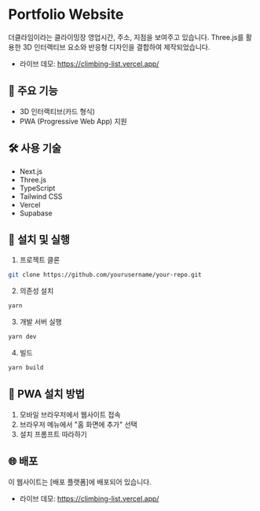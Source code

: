# Portfolio Website

더클라임이라는 클라이밍장 영업시간, 주소, 지점을 보여주고 있습니다. Three.js를 활용한 3D 인터랙티브 요소와 반응형 디자인을 결합하여 제작되었습니다.

- 라이브 데모: https://climbing-list.vercel.app/

## 🌟 주요 기능

- 3D 인터랙티브(카드 형식)
- PWA (Progressive Web App) 지원

## 🛠 사용 기술

- Next.js
- Three.js
- TypeScript
- Tailwind CSS
- Vercel
- Supabase

## 🚀 설치 및 실행

1. 프로젝트 클론

```bash
git clone https://github.com/yourusername/your-repo.git
```

2. 의존성 설치

```bash
yarn
```

3. 개발 서버 실행

```bash
yarn dev
```

4. 빌드

```bash
yarn build
```

## 📱 PWA 설치 방법

1. 모바일 브라우저에서 웹사이트 접속
2. 브라우저 메뉴에서 "홈 화면에 추가" 선택
3. 설치 프롬프트 따라하기

## 🌐 배포

이 웹사이트는 [배포 플랫폼]에 배포되어 있습니다.

- 라이브 데모: https://climbing-list.vercel.app/
